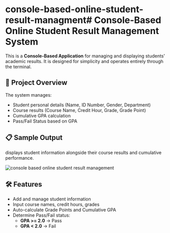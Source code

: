 # console-based-online-student-result-managment# Console-Based Online Student Result Management System

This is a **Console-Based Application** for managing and displaying students' academic results. It is designed for simplicity and operates entirely through the terminal.

## 🚀 Project Overview

The system manages:
- Student personal details (Name, ID Number, Gender, Department)
- Course results (Course Name, Credit Hour, Grade, Grade Point)
- Cumulative GPA calculation
- Pass/Fail Status based on GPA



## 📋 Sample Output 
displays student information alongside their course results and cumulative performance.

![console based online student result management](https://github.com/user-attachments/assets/fce3ac1d-204b-409e-8275-9977f3108b0d)


## 🛠️ Features

- Add and manage student information
- Input course names, credit hours, grades
- Auto-calculate Grade Points and Cumulative GPA
- Determine Pass/Fail status:
  - **GPA >= 2.0** → Pass
  - **GPA < 2.0** → Fail


